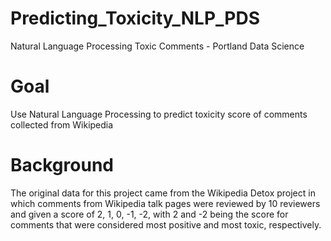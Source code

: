 # Predicting_Toxicity_NLP_PDS
Natural Language Processing Toxic Comments - Portland Data Science 

# Goal
Use Natural Language Processing to predict toxicity score of comments collected from Wikipedia

# Background
The original data for this project came from the Wikipedia Detox project in which comments from Wikipedia talk pages were reviewed by 10 reviewers and given a score of 2, 1, 0, -1, -2, with 2 and -2 being the score for comments that were considered most positive and most toxic, respectively.  
